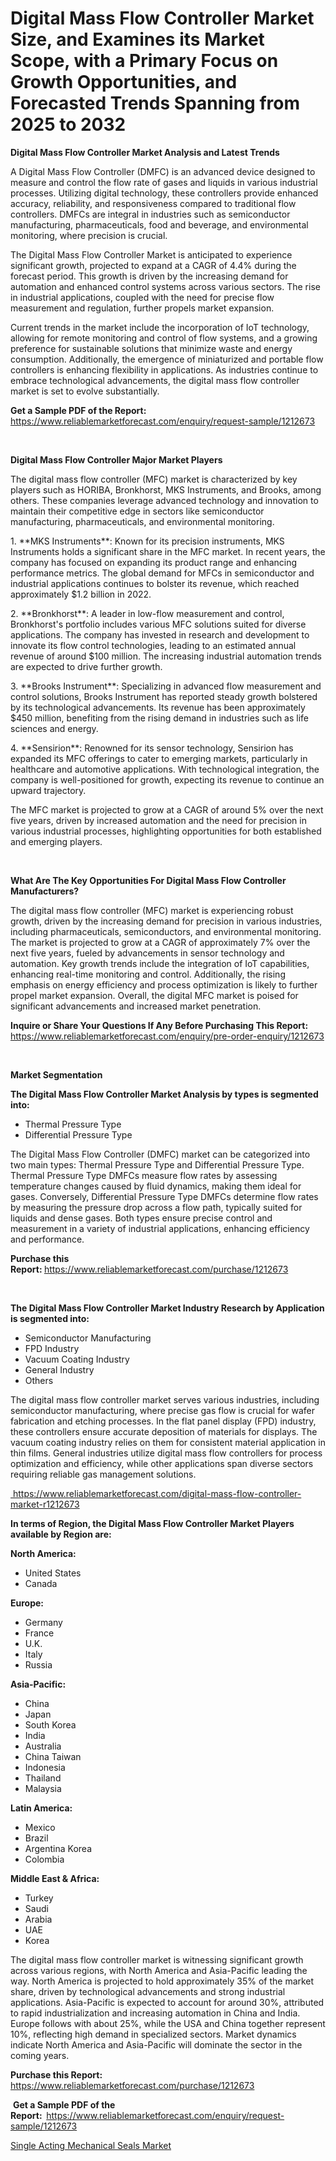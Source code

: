 <p><h1>Digital Mass Flow Controller Market Size, and Examines its Market Scope, with a Primary Focus on Growth Opportunities, and Forecasted Trends Spanning from 2025 to 2032</h1></p><p><strong>Digital Mass Flow Controller Market Analysis and Latest Trends</strong></p>
<p><p>A Digital Mass Flow Controller (DMFC) is an advanced device designed to measure and control the flow rate of gases and liquids in various industrial processes. Utilizing digital technology, these controllers provide enhanced accuracy, reliability, and responsiveness compared to traditional flow controllers. DMFCs are integral in industries such as semiconductor manufacturing, pharmaceuticals, food and beverage, and environmental monitoring, where precision is crucial.</p><p>The Digital Mass Flow Controller Market is anticipated to experience significant growth, projected to expand at a CAGR of 4.4% during the forecast period. This growth is driven by the increasing demand for automation and enhanced control systems across various sectors. The rise in industrial applications, coupled with the need for precise flow measurement and regulation, further propels market expansion. </p><p>Current trends in the market include the incorporation of IoT technology, allowing for remote monitoring and control of flow systems, and a growing preference for sustainable solutions that minimize waste and energy consumption. Additionally, the emergence of miniaturized and portable flow controllers is enhancing flexibility in applications. As industries continue to embrace technological advancements, the digital mass flow controller market is set to evolve substantially.</p></p>
<p><strong>Get a Sample PDF of the Report:&nbsp;</strong> <a href="https://www.reliablemarketforecast.com/enquiry/request-sample/1212673?utm_campaign=2320&utm_medium=2&utm_source=Github&utm_content=ia&utm_term=24032025&utm_id=digital-mass-flow-controller">https://www.reliablemarketforecast.com/enquiry/request-sample/1212673</a></p>
<p>&nbsp;</p>
<p><strong>Digital Mass Flow Controller Major Market Players</strong></p>
<p><p>The digital mass flow controller (MFC) market is characterized by key players such as HORIBA, Bronkhorst, MKS Instruments, and Brooks, among others. These companies leverage advanced technology and innovation to maintain their competitive edge in sectors like semiconductor manufacturing, pharmaceuticals, and environmental monitoring.</p><p>1. **MKS Instruments**: Known for its precision instruments, MKS Instruments holds a significant share in the MFC market. In recent years, the company has focused on expanding its product range and enhancing performance metrics. The global demand for MFCs in semiconductor and industrial applications continues to bolster its revenue, which reached approximately $1.2 billion in 2022.</p><p>2. **Bronkhorst**: A leader in low-flow measurement and control, Bronkhorst's portfolio includes various MFC solutions suited for diverse applications. The company has invested in research and development to innovate its flow control technologies, leading to an estimated annual revenue of around $100 million. The increasing industrial automation trends are expected to drive further growth.</p><p>3. **Brooks Instrument**: Specializing in advanced flow measurement and control solutions, Brooks Instrument has reported steady growth bolstered by its technological advancements. Its revenue has been approximately $450 million, benefiting from the rising demand in industries such as life sciences and energy.</p><p>4. **Sensirion**: Renowned for its sensor technology, Sensirion has expanded its MFC offerings to cater to emerging markets, particularly in healthcare and automotive applications. With technological integration, the company is well-positioned for growth, expecting its revenue to continue an upward trajectory.</p><p>The MFC market is projected to grow at a CAGR of around 5% over the next five years, driven by increased automation and the need for precision in various industrial processes, highlighting opportunities for both established and emerging players.</p></p>
<p>&nbsp;</p>
<p><strong>What Are The Key Opportunities For Digital Mass Flow Controller Manufacturers?</strong></p>
<p><p>The digital mass flow controller (MFC) market is experiencing robust growth, driven by the increasing demand for precision in various industries, including pharmaceuticals, semiconductors, and environmental monitoring. The market is projected to grow at a CAGR of approximately 7% over the next five years, fueled by advancements in sensor technology and automation. Key growth trends include the integration of IoT capabilities, enhancing real-time monitoring and control. Additionally, the rising emphasis on energy efficiency and process optimization is likely to further propel market expansion. Overall, the digital MFC market is poised for significant advancements and increased market penetration.</p></p>
<p><strong>Inquire or Share Your Questions If Any Before Purchasing This Report:</strong> <a href="https://www.reliablemarketforecast.com/enquiry/pre-order-enquiry/1212673?utm_campaign=2320&utm_medium=2&utm_source=Github&utm_content=ia&utm_term=24032025&utm_id=digital-mass-flow-controller">https://www.reliablemarketforecast.com/enquiry/pre-order-enquiry/1212673</a></p>
<p>&nbsp;</p>
<p><strong>Market Segmentation</strong></p>
<p><strong>The Digital Mass Flow Controller Market Analysis by types is segmented into:</strong></p>
<p><ul><li>Thermal Pressure Type</li><li>Differential Pressure Type</li></ul></p>
<p><p>The Digital Mass Flow Controller (DMFC) market can be categorized into two main types: Thermal Pressure Type and Differential Pressure Type. Thermal Pressure Type DMFCs measure flow rates by assessing temperature changes caused by fluid dynamics, making them ideal for gases. Conversely, Differential Pressure Type DMFCs determine flow rates by measuring the pressure drop across a flow path, typically suited for liquids and dense gases. Both types ensure precise control and measurement in a variety of industrial applications, enhancing efficiency and performance.</p></p>
<p><strong>Purchase this Report:&nbsp;</strong><a href="https://www.reliablemarketforecast.com/purchase/1212673?utm_campaign=2320&utm_medium=2&utm_source=Github&utm_content=ia&utm_term=24032025&utm_id=digital-mass-flow-controller">https://www.reliablemarketforecast.com/purchase/1212673</a></p>
<p>&nbsp;</p>
<p><strong>The Digital Mass Flow Controller Market Industry Research by Application is segmented into:</strong></p>
<p><ul><li>Semiconductor Manufacturing</li><li>FPD Industry</li><li>Vacuum Coating Industry</li><li>General Industry</li><li>Others</li></ul></p>
<p><p>The digital mass flow controller market serves various industries, including semiconductor manufacturing, where precise gas flow is crucial for wafer fabrication and etching processes. In the flat panel display (FPD) industry, these controllers ensure accurate deposition of materials for displays. The vacuum coating industry relies on them for consistent material application in thin films. General industries utilize digital mass flow controllers for process optimization and efficiency, while other applications span diverse sectors requiring reliable gas management solutions.</p></p>
<p><a href="https://www.reliablemarketforecast.com/digital-mass-flow-controller-market-r1212673?utm_campaign=2320&utm_medium=2&utm_source=Github&utm_content=ia&utm_term=24032025&utm_id=digital-mass-flow-controller">&nbsp;https://www.reliablemarketforecast.com/digital-mass-flow-controller-market-r1212673</a></p>
<p><strong>In terms of Region, the Digital Mass Flow Controller Market Players available by Region are:</strong></p>
<p>
    <p> <strong> North America: </strong>
        <ul>
            <li>United States</li>
            <li>Canada</li>
        </ul>
        </p> 
    <p> <strong> Europe: </strong>
        <ul>
            <li>Germany</li>
            <li>France</li>
            <li>U.K.</li>
            <li>Italy</li>
            <li>Russia</li>
        </ul>
        </p> 
    <p> <strong> Asia-Pacific: </strong>
        <ul>
            <li>China</li>
            <li>Japan</li>
            <li>South Korea</li>
            <li>India</li>
            <li>Australia</li>
            <li>China Taiwan</li>
            <li>Indonesia</li>
            <li>Thailand</li>
            <li>Malaysia</li>
        </ul>
        </p> 
    <p> <strong> Latin America: </strong>
        <ul>
            <li>Mexico</li>
            <li>Brazil</li>
            <li>Argentina Korea</li>
            <li>Colombia</li>
        </ul>
        </p> 
    <p> <strong> Middle East & Africa: </strong>
        <ul>
            <li>Turkey</li>
            <li>Saudi</li>
            <li>Arabia</li>
            <li>UAE</li>
            <li>Korea</li>
        </ul>
    </p>
    </p>
<p><p>The digital mass flow controller market is witnessing significant growth across various regions, with North America and Asia-Pacific leading the way. North America is projected to hold approximately 35% of the market share, driven by technological advancements and strong industrial applications. Asia-Pacific is expected to account for around 30%, attributed to rapid industrialization and increasing automation in China and India. Europe follows with about 25%, while the USA and China together represent 10%, reflecting high demand in specialized sectors. Market dynamics indicate North America and Asia-Pacific will dominate the sector in the coming years.</p></p>
<p><strong>Purchase this Report: </strong><a href="https://www.reliablemarketforecast.com/purchase/1212673?utm_campaign=2320&utm_medium=2&utm_source=Github&utm_content=ia&utm_term=24032025&utm_id=digital-mass-flow-controller">https://www.reliablemarketforecast.com/purchase/1212673</a></p>
<p>&nbsp;<strong>Get a Sample PDF of the Report:&nbsp;&nbsp;</strong><a href="https://www.reliablemarketforecast.com/enquiry/request-sample/1212673?utm_campaign=2320&utm_medium=2&utm_source=Github&utm_content=ia&utm_term=24032025&utm_id=digital-mass-flow-controller">https://www.reliablemarketforecast.com/enquiry/request-sample/1212673</a></p>
<p><strong></strong></p>
<p><p><a href="https://github.com/vandelmanize/Market-Research-Report-List-1/blob/main/single-acting-mechanical-seals-market.md?utm_campaign=2320&utm_medium=2&utm_source=Github&utm_content=ia&utm_term=24032025&utm_id=digital-mass-flow-controller">Single Acting Mechanical Seals Market</a></p></p>